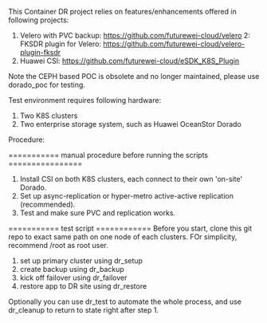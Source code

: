 This Container DR project relies on features/enhancements offered in following projects:

1. Velero with PVC backup: https://github.com/futurewei-cloud/velero
2: FKSDR plugin for Velero: https://github.com/futurewei-cloud/velero-plugin-fksdr
3. Huawei CSI: https://github.com/futurewei-cloud/eSDK_K8S_Plugin


Note the CEPH based POC is obsolete and no longer maintained, please use dorado_poc for testing.

Test environment requires following hardware:

1. Two K8S clusters
2. Two enterprise storage system, such as Huawei OceanStor Dorado 

Procedure:

=========== manual procedure before running the scripts ================
1. Install CSI on both K8S clusters, each connect to their own 'on-site' Dorado.
2. Set up async-replication or hyper-metro active-active replication (recommended).
3. Test and make sure PVC and replication works.

=========== test script ============
Before you start, clone this git repo to exact same path on one node of each clusters.
FOr simplicity, recommend /root as root user.

1. set up primary cluster using dr_setup
2. create backup using dr_backup
3. kick off failover using dr_failover
4. restore app to DR site using dr_restore

Optionally you can use dr_test to automate the whole process, 
and use dr_cleanup to return to state right after step 1.

